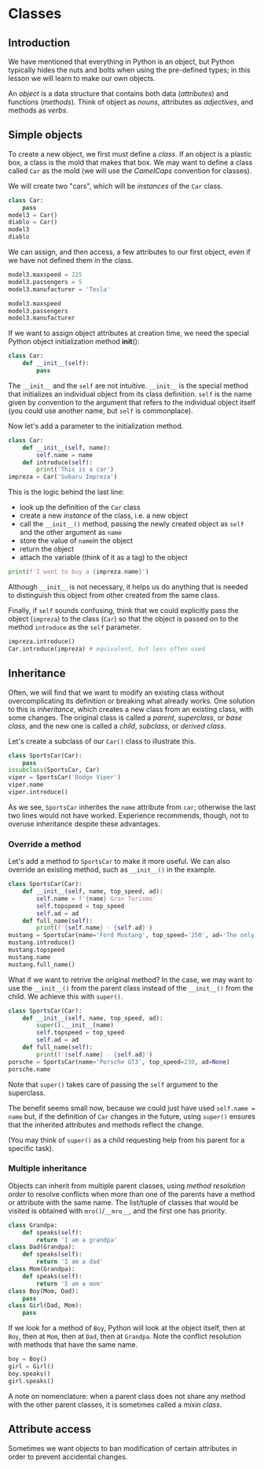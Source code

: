 # Classes

## Introduction

We have mentioned that everything in Python is an object, but Python typically hides the nuts and bolts when using the pre-defined types; in this lesson we will learn to make our own objects.

An _object_ is a data structure that contains both data (_attributes_) and functions (_methods_). Think of object as _nouns_, attributes as _adjectives_, and methods as _verbs_.

## Simple objects

To create a new object, we first must define a _class_. If an object is a plastic box, a class is the mold that makes that box. We may want to define a class called `Car` as the mold (we will use the _CamelCaps_ convention for classes).

We will create two "cars", which will be _instances_ of the `Car` class.

```python
class Car:
    pass
model3 = Car()
diablo = Car()
model3
diablo
```

We can assign, and then access, a few attributes to our first object, even if we have not defined them in the class.

```python
model3.maxspeed = 225
model3.passengers = 5
model3.manufacturer = 'Tesla'
```

```python
model3.maxspeed
model3.passengers
model3.manufacturer
```

If we want to assign object attributes at creation time, we need the special Python object initialization method __init__():

```python
class Car:
    def __init__(self):
        pass
```

The `__init__` and the `self` are not intuitive. `__init__` is the special method that initializes an individual object from its class definition. `self` is the name given by convention to the argument that refers to the individual object itself (you could use another name, but `self` is commonplace).

Now let's add a parameter to the initialization method.

```python
class Car:
    def __init__(self, name):
        self.name = name
    def introduce(self):
        print('This is a car')
impreza = Car('Subaru Impreza')
```

This is the logic behind the last line:
- look up the definition of the `Car` class
- create a new _instance_ of the class, i.e. a new object
- call the `__init__()` method, passing the newly created object as `self` and the other argument as `name`
- store the value of `name`in the object
- return the object
- attach the variable (think of it as a tag) to the object

```python
print(f'I want to buy a {impreza.name}')
```

Although `__init__` is not necessary, it helps us do anything that is needed to distinguish this object from other created from the same class.

Finally, if `self` sounds confusing, think that we could explicitly pass the object (`impreza`) to the class (`Car`) so that the object is passed on to the method `introduce` as the `self` parameter.

```python
impreza.introduce()
Car.introduce(impreza) # equivalent, but less often used
```

## Inheritance

Often, we will find that we want to modify an existing class without overcomplicating its definition or breaking what already works. One solution to this is _inheritance_, which creates a new class from an existing class, with some changes. The original class is called a _parent_, _superclass_, or _base class_, and the new one is called a _child_, _subclass_, or _derived class_.

Let's create a subclass of our `Car()` class to illustrate this.

```python
class SportsCar(Car):
    pass
issubclass(SportsCar, Car)
viper = SportsCar('Dodge Viper')
viper.name
viper.introduce()
```

As we see, `SportsCar` inherites the `name` attribute from `car`; otherwise the last two lines would not have worked. Experience recommends, though, not to overuse inheritance despite these advantages.

### Override a method

Let's add a method to `SportsCar` to make it more useful. We can also override an existing method, such as `__init__()` in the example.

```python
class SportsCar(Car):
    def __init__(self, name, top_speed, ad):
        self.name = f'{name} Gran Turismo'
        self.topspeed = top_speed
        self.ad = ad
    def full_name(self):
        print(f'{self.name} - {self.ad}')
mustang = SportsCar(name='Ford Mustang', top_speed='250', ad='The only slow part is the fuel gauge')
mustang.introduce()
mustang.topspeed
mustang.name
mustang.full_name()
```

What if we want to retrive the original method? In the case, we may want to use the `__init__()` from the parent class instead of the `__init__()` from the child. We achieve this with `super()`.

```python
class SportsCar(Car):
    def __init__(self, name, top_speed, ad):
        super().__init__(name)
        self.topspeed = top_speed
        self.ad = ad
    def full_name(self):
        print(f'{self.name} - {self.ad}')
porsche = SportsCar(name='Porsche GT3', top_speed=230, ad=None)
porsche.name
```

Note that `super()` takes care of passing the `self` argument to the superclass.

The benefit seems small now, because we could just have used `self.name = name` but, if the definition of `Car` changes in the future, using `super()` ensures that the inherited attributes and methods reflect the change.

(You may think of `super()` as a child requesting help from his parent for a specific task).

### Multiple inheritance

Objects can inherit from multiple parent classes, using _method resolution order_ to resolve conflicts when more than one of the parents have a method or attribute with the same name. The list/tuple of classes that would be visited is obtained with `mro()`/`__mro__`, and the first one has priority.

```python
class Grandpa:
    def speaks(self):
        return 'I am a grandpa'
class Dad(Grandpa):
    def speaks(self):
        return 'I am a dad'
class Mom(Grandpa):
    def speaks(self):
        return 'I am a mom'
class Boy(Mom, Dad):
    pass
class Girl(Dad, Mom):
    pass
```

If we look for a method of `Boy`, Python will look at the object itself, then at `Boy`, then at `Mom`, then at `Dad`, then at `Grandpa`. Note the conflict resolution with methods that have the same name.

```python
boy = Boy()
girl = Girl()
boy.speaks()
girl.speaks()
```

A note on nomenclature: when a parent class does not share any method with the other parent classes, it is sometimes called a _mixin class_.

## Attribute access

Sometimes we want objects to ban modification of certain attributes in order to prevent accidental changes.



